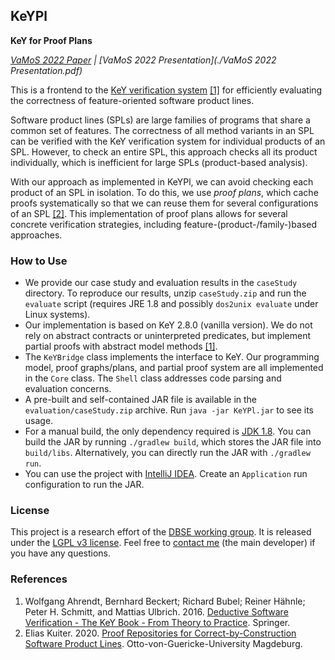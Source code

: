 ## KeYPl

**KeY for Proof Plans**

*[VaMoS 2022 Paper](https://wwwiti.cs.uni-magdeburg.de/iti_db/publikationen/ps/auto/Kuiter:VaMoS22.pdf) | [VaMoS 2022 Presentation](./VaMoS 2022 Presentation.pdf)*

This is a frontend to the [KeY verification system](http://key-project.org) [[1]](#references) for efficiently evaluating the correctness of feature-oriented software product lines.

Software product lines (SPLs) are large families of programs that share a common set of features.
The correctness of all method variants in an SPL can be verified with the KeY verification system for individual products of an SPL.
However, to check an entire SPL, this approach checks all its product individually, which is inefficient for large SPLs (product-based analysis).

With our approach as implemented in KeYPl, we can avoid checking each product of an SPL in isolation.
To do this, we use *proof plans*, which cache proofs systematically so that we can reuse them for several configurations of an SPL [[2]](#references).
This implementation of proof plans allows for several concrete verification strategies, including feature-(product-/family-)based approaches.

### How to Use

- We provide our case study and evaluation results in the `caseStudy` directory. To reproduce our results, unzip `caseStudy.zip` and run the `evaluate` script (requires JRE 1.8 and possibly `dos2unix evaluate` under Linux systems).
- Our implementation is based on KeY 2.8.0 (vanilla version). We do not rely on abstract contracts or uninterpreted predicates, but implement partial proofs with abstract model methods [[1]](#references).
- The `KeYBridge` class implements the interface to KeY. Our programming model, proof graphs/plans, and partial proof system are all implemented in the `Core` class. The `Shell` class addresses code parsing and evaluation concerns.
- A pre-built and self-contained JAR file is available in the `evaluation/caseStudy.zip` archive. Run `java -jar KeYPl.jar` to see its usage.
- For a manual build, the only dependency required is [JDK 1.8](http://www.oracle.com/technetwork/java/javase/downloads/jdk8-downloads-2133151.html).
  You can build the JAR by running `./gradlew build`, which stores the JAR file into `build/libs`.
  Alternatively, you can directly run the JAR with `./gradlew run`.
- You can use the project with [IntelliJ IDEA](https://www.jetbrains.com/idea/).
  Create an `Application` run configuration to run the JAR.

### License

This project is a research effort of the [DBSE working group](http://www.dbse.ovgu.de/).
It is released under the [LGPL v3 license](LICENSE.txt).
Feel free to [contact me](mailto:kuiter@ovgu.de) (the main developer) if you have any questions.

### References

1. Wolfgang Ahrendt, Bernhard Beckert; Richard Bubel; Reiner Hähnle; Peter H. Schmitt, and Mattias Ulbrich. 2016. [Deductive Software Verification - The KeY Book - From Theory to Practice](https://www.key-project.org/thebook2/). Springer.
2. Elias Kuiter. 2020. [Proof Repositories for Correct-by-Construction Software Product Lines](http://wwwiti.cs.uni-magdeburg.de/iti_db/publikationen/ps/auto/Kuiter2020:MasterThesis.pdf). Otto-von-Guericke-University Magdeburg.
